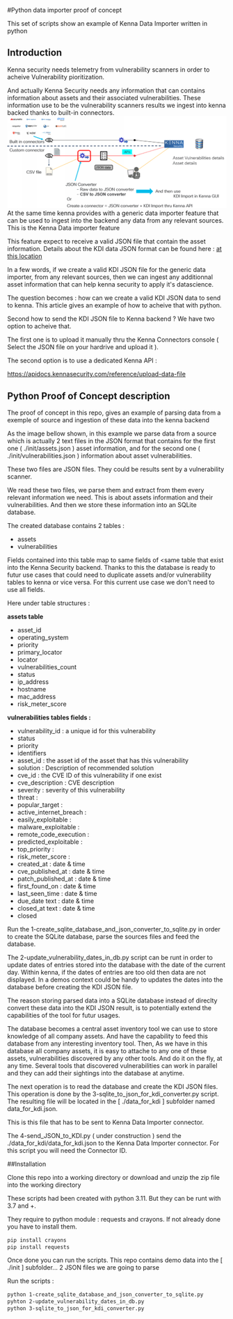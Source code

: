 #Python data importer proof of concept

This set of scripts show an example of Kenna Data Importer written in python

## Introduction 

Kenna security needs telemetry from vulnerability scanners in order to acheive Vulnerability pioritization. 

And actually Kenna Security needs any information that can contains information about assets and their associated vulnerabilities. These information use to be the vulnerability scanners results we ingest into kenna backed thanks to built-in connectors.
![](assets/images/python_kdi-1.png)
At the same time kenna provides with a generic data importer feature that can be used to ingest into the backend any data from any relevant sources. This is the Kenna Data importer feature

This feature expect to receive a valid JSON file that contain the asset information. Details about the KDI data JSON format can be found here : [ at this location ](https://help.kennasecurity.com/hc/en-us/articles/360026413111-Kenna-Data-Importer-JSON-Connector-)

In a few words, if we create a valid KDI JSON file for the generic data importer, from any relevant sources, then we can ingest any additionnal asset information that can help kenna security to apply it's datascience.

The question becomes : how can we create a valid KDI JSON data to send to kenna.  This article gives an example of how to acheive that with python.

Second how to send the KDI JSON file to Kenna backend ? We have two option to acheive that. 

The first one is to upload it manually thru the Kenna Connectors console ( Select the JSON file on your hardrive and upload it ).  

The second option is to use a dedicated Kenna API :

https://apidocs.kennasecurity.com/reference/upload-data-file

## Python Proof of Concept description

The proof of concept in this repo, gives an example of parsing data from a exemple of source and ingestion of these data into the kenna backend

As the image bellow shown, in this example we parse data from a source which is actually 2 text files in the JSON format that contains for the first one ( ./init/assets.json ) asset information, and for the second one ( ./init/vulnerabilities.json ) information about asset vulnerabilities.  

These two files are JSON files. They could be results sent by a vulnerability scanner. 

We read these two files, we parse them and extract from them every relevant information we need. This is about assets information and their vulnerabilities. And then we store these information into an SQLite database.

The created database contains 2 tables :

- assets
- vulnerabilities

Fields contained into this table map to same fields of <same table that exist into the Kenna Security backend. Thanks to this the database is ready to futur use cases that could need to duplicate assets and/or vulnerability tables to kenna or vice versa. For this current use case we don't need to use all fields.

Here under table structures :

**assets table**

- asset_id
- operating_system
- priority
- primary_locator
- locator
- vulnerabilities_count
- status
- ip_address
- hostname
- mac_address
- risk_meter_score

**vulnerabilities tables fields :**

- vulnerability_id : a unique id for this vulnerability
- status
- priority
- identifiers
- asset_id : the asset id of the asset that has this vulnerability
- solution : Description of recommended solution
- cve_id : the CVE ID of this vulnerability if one exist
- cve_description : CVE description
- severity : severity of this vulnerability
- threat :
- popular_target :
- active_internet_breach :
- easily_exploitable :
- malware_exploitable :
- remote_code_execution :
- predicted_exploitable :
- top_priority :
- risk_meter_score : 
- created_at : date & time
- cve_published_at : date & time
- patch_published_at : date & time
- first_found_on : date & time
- last_seen_time : date & time
- due_date text : date & time
- closed_at text : date & time
- closed

Run the 1-create_sqlite_database_and_json_converter_to_sqlite.py in order to create the SQLite database, parse the sources files and feed the database.

The 2-update_vulnerability_dates_in_db.py script can be runt in order to update dates of entries stored into the database with the date of the current day. Within kenna, if the dates of entries are too old then data are not displayed. In a demos context could be handy to updates the dates into the database before creating the KDI JSON file.

The reason storing parsed data into a SQLite database instead of direclty convert these data into the KDI JSON result, is to potentially extend the capabilities of the tool for futur usages.

The database becomes a central asset inventory tool we can use to store knowledge of all company assets. And have the capability to feed this database from any interesting inventory tool. Then, As we have in this database all company assets, it is easy to attache to any one of these assets, vulnerabilities discovered by any other tools. And do it on the fly, at any time.  Several tools that discovered vulnerabilities can work in parallel and they can add their sightings into the database at anytime.

The next operation is to read the database and create the KDI JSON files. This operation is done by the 3-sqlite_to_json_for_kdi_converter.py script. The resulting file will be located in the [ ./data_for_kdi ] subfolder named data_for_kdi.json.

This is this file that has to be sent to Kenna Data Importer connector.

The 4-send_JSON_to_KDI.py ( under construction ) send the ./data_for_kdi/data_for_kdi.json to the Kenna Data Importer connector. 
For this script you will need the Connector ID.

##Installation 

Clone this repo into a working directory or download and unzip the zip file into the working directory

These scripts had been created with python 3.11. But they can be runt with 3.7 and +.

They require to python module : requests and crayons. If not already done you have to install them.

    pip install crayons
    pip install requests
    
Once done you can run the scripts. This repo contains demo data into the [ ./init ] subfolder... 2 JSON files we are going to parse 

Run the scripts :

    python 1-create_sqlite_database_and_json_converter_to_sqlite.py
    pyhton 2-update_vulnerability_dates_in_db.py 
    python 3-sqlite_to_json_for_kdi_converter.py
    

    
